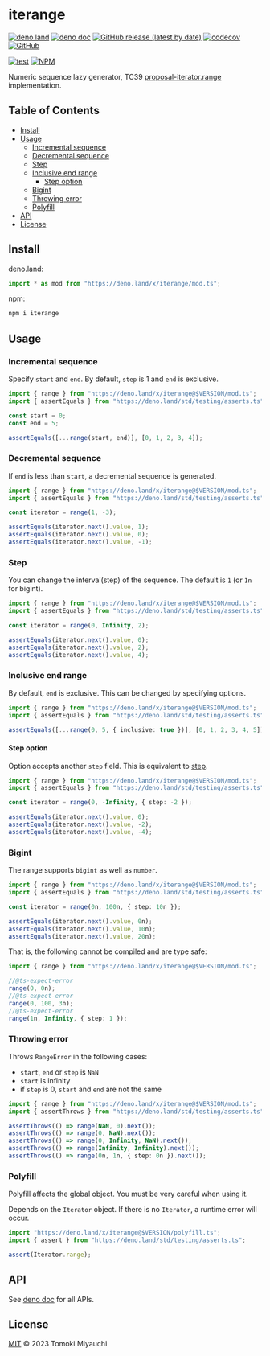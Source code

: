# iterange

[![deno land](http://img.shields.io/badge/available%20on-deno.land/x-lightgrey.svg?logo=deno)](https://deno.land/x/iterange)
[![deno doc](https://doc.deno.land/badge.svg)](https://deno.land/x/iterange/mod.ts)
[![GitHub release (latest by date)](https://img.shields.io/github/v/release/TomokiMiyauci/iterange)](https://github.com/TomokiMiyauci/iterange/releases)
[![codecov](https://codecov.io/github/TomokiMiyauci/iterange/branch/main/graph/badge.svg)](https://codecov.io/gh/TomokiMiyauci/iterange)
[![GitHub](https://img.shields.io/github/license/TomokiMiyauci/iterange)](https://github.com/TomokiMiyauci/iterange/blob/main/LICENSE)

[![test](https://github.com/TomokiMiyauci/iterange/actions/workflows/test.yaml/badge.svg)](https://github.com/TomokiMiyauci/iterange/actions/workflows/test.yaml)
[![NPM](https://nodei.co/npm/iterange.png?mini=true)](https://nodei.co/npm/iterange/)

Numeric sequence lazy generator, TC39
[proposal-iterator.range](https://github.com/tc39/proposal-iterator.range)
implementation.

## Table of Contents <!-- omit in toc -->

- [Install](#install)
- [Usage](#usage)
  - [Incremental sequence](#incremental-sequence)
  - [Decremental sequence](#decremental-sequence)
  - [Step](#step)
  - [Inclusive end range](#inclusive-end-range)
    - [Step option](#step-option)
  - [Bigint](#bigint)
  - [Throwing error](#throwing-error)
  - [Polyfill](#polyfill)
- [API](#api)
- [License](#license)

## Install

deno.land:

```ts
import * as mod from "https://deno.land/x/iterange/mod.ts";
```

npm:

```bash
npm i iterange
```

## Usage

### Incremental sequence

Specify `start` and `end`. By default, `step` is 1 and `end` is exclusive.

```ts
import { range } from "https://deno.land/x/iterange@$VERSION/mod.ts";
import { assertEquals } from "https://deno.land/std/testing/asserts.ts";

const start = 0;
const end = 5;

assertEquals([...range(start, end)], [0, 1, 2, 3, 4]);
```

### Decremental sequence

If `end` is less than `start`, a decremental sequence is generated.

```ts
import { range } from "https://deno.land/x/iterange@$VERSION/mod.ts";
import { assertEquals } from "https://deno.land/std/testing/asserts.ts";

const iterator = range(1, -3);

assertEquals(iterator.next().value, 1);
assertEquals(iterator.next().value, 0);
assertEquals(iterator.next().value, -1);
```

### Step

You can change the interval(step) of the sequence. The default is `1` (or `1n`
for bigint).

```ts
import { range } from "https://deno.land/x/iterange@$VERSION/mod.ts";
import { assertEquals } from "https://deno.land/std/testing/asserts.ts";

const iterator = range(0, Infinity, 2);

assertEquals(iterator.next().value, 0);
assertEquals(iterator.next().value, 2);
assertEquals(iterator.next().value, 4);
```

### Inclusive end range

By default, `end` is exclusive. This can be changed by specifying options.

```ts
import { range } from "https://deno.land/x/iterange@$VERSION/mod.ts";
import { assertEquals } from "https://deno.land/std/testing/asserts.ts";

assertEquals([...range(0, 5, { inclusive: true })], [0, 1, 2, 3, 4, 5]);
```

#### Step option

Option accepts another `step` field. This is equivalent to [step](#step).

```ts
import { range } from "https://deno.land/x/iterange@$VERSION/mod.ts";
import { assertEquals } from "https://deno.land/std/testing/asserts.ts";

const iterator = range(0, -Infinity, { step: -2 });

assertEquals(iterator.next().value, 0);
assertEquals(iterator.next().value, -2);
assertEquals(iterator.next().value, -4);
```

### Bigint

The range supports `bigint` as well as `number`.

```ts
import { range } from "https://deno.land/x/iterange@$VERSION/mod.ts";
import { assertEquals } from "https://deno.land/std/testing/asserts.ts";

const iterator = range(0n, 100n, { step: 10n });

assertEquals(iterator.next().value, 0n);
assertEquals(iterator.next().value, 10n);
assertEquals(iterator.next().value, 20n);
```

That is, the following cannot be compiled and are type safe:

```ts
import { range } from "https://deno.land/x/iterange@$VERSION/mod.ts";

//@ts-expect-error
range(0, 0n);
//@ts-expect-error
range(0, 100, 3n);
//@ts-expect-error
range(1n, Infinity, { step: 1 });
```

### Throwing error

Throws `RangeError` in the following cases:

- `start`, `end` or `step` is `NaN`
- `start` is infinity
- if `step` is 0, `start` and `end` are not the same

```ts
import { range } from "https://deno.land/x/iterange@$VERSION/mod.ts";
import { assertThrows } from "https://deno.land/std/testing/asserts.ts";

assertThrows(() => range(NaN, 0).next());
assertThrows(() => range(0, NaN).next());
assertThrows(() => range(0, Infinity, NaN).next());
assertThrows(() => range(Infinity, Infinity).next());
assertThrows(() => range(0n, 1n, { step: 0n }).next());
```

### Polyfill

Polyfill affects the global object. You must be very careful when using it.

Depends on the `Iterator` object. If there is no `Iterator`, a runtime error
will occur.

```ts
import "https://deno.land/x/iterange@$VERSION/polyfill.ts";
import { assert } from "https://deno.land/std/testing/asserts.ts";

assert(Iterator.range);
```

## API

See [deno doc](https://deno.land/x/iterange?doc) for all APIs.

## License

[MIT](LICENSE) © 2023 Tomoki Miyauchi
